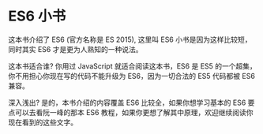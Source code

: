 # ES6 小书

这本书介绍了 ES6 (官方名称是 ES 2015), 这里叫 ES6 小书是因为这样比较短，同时其实 ES6 才是更为人熟知的一种说法。

这本书适合谁? 你用过 JavaScript 就适合阅读这本书，ES6 是 ES5 的一个超集，你不用担心你现在写的代码不能升级为 ES6，因为一切合法的 ES5 代码都被 ES6 兼容。

深入浅出? 是的，本书介绍的内容覆盖 ES6 比较全，如果你想学习基本的 ES6 要点可以去看阮一峰的那本 ES6 教程，如果你更想了解其中原理，欢迎继续阅读你现在看到的这些文字。
